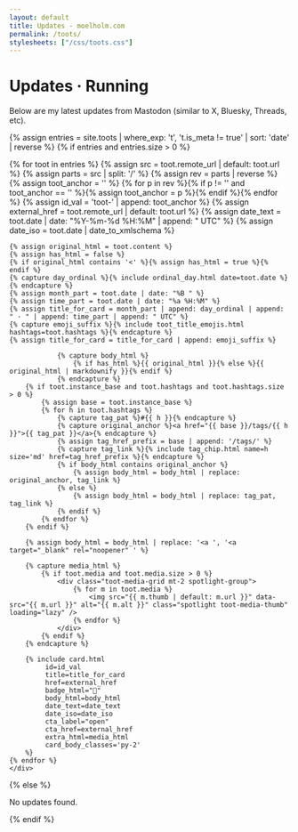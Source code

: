```yaml
---
layout: default
title: Updates - moelholm.com
permalink: /toots/
stylesheets: ["/css/toots.css"]
---
```


# Updates · Running
Below are my latest updates from Mastodon (similar to X, Bluesky, Threads, etc).

{% assign entries = site.toots | where_exp: 't', 't.is_meta != true' | sort: 'date' | reverse %}
{% if entries and entries.size > 0 %}
<div class="row list-cards">
	{% for toot in entries %}
		{% assign src = toot.remote_url | default: toot.url %}
		{% assign parts = src | split: '/' %}
		{% assign rev = parts | reverse %}
		{% assign toot_anchor = '' %}
		{% for p in rev %}{% if p != '' and toot_anchor == '' %}{% assign toot_anchor = p %}{% endif %}{% endfor %}
		{% assign id_val = 'toot-' | append: toot_anchor %}
		{% assign external_href = toot.remote_url | default: toot.url %}
		{% assign date_text = toot.date | date: "%Y-%m-%d %H:%M" | append: " UTC" %}
		{% assign date_iso = toot.date | date_to_xmlschema %}

	{% assign original_html = toot.content %}
	{% assign has_html = false %}
	{% if original_html contains '<' %}{% assign has_html = true %}{% endif %}
	{% capture day_ordinal %}{% include ordinal_day.html date=toot.date %}{% endcapture %}
	{% assign month_part = toot.date | date: "%B " %}
	{% assign time_part = toot.date | date: "%a %H:%M" %}
	{% assign title_for_card = month_part | append: day_ordinal | append: " · " | append: time_part | append: " UTC" %}
	{% capture emoji_suffix %}{% include toot_title_emojis.html hashtags=toot.hashtags %}{% endcapture %}
	{% assign title_for_card = title_for_card | append: emoji_suffix %}

				{% capture body_html %}
					{% if has_html %}{{ original_html }}{% else %}{{ original_html | markdownify }}{% endif %}
				{% endcapture %}
		{% if toot.instance_base and toot.hashtags and toot.hashtags.size > 0 %}
			{% assign base = toot.instance_base %}
			{% for h in toot.hashtags %}
				{% capture tag_pat %}#{{ h }}{% endcapture %}
				{% capture original_anchor %}<a href="{{ base }}/tags/{{ h }}">{{ tag_pat }}</a>{% endcapture %}
				{% assign tag_href_prefix = base | append: '/tags/' %}
				{% capture tag_link %}{% include tag_chip.html name=h size='md' href=tag_href_prefix %}{% endcapture %}
				{% if body_html contains original_anchor %}
					{% assign body_html = body_html | replace: original_anchor, tag_link %}
				{% else %}
					{% assign body_html = body_html | replace: tag_pat, tag_link %}
				{% endif %}
			{% endfor %}
		{% endif %}

		{% assign body_html = body_html | replace: '<a ', '<a target="_blank" rel="noopener" ' %}

		{% capture media_html %}
			{% if toot.media and toot.media.size > 0 %}
				<div class="toot-media-grid mt-2 spotlight-group">
					{% for m in toot.media %}
						<img src="{{ m.thumb | default: m.url }}" data-src="{{ m.url }}" alt="{{ m.alt }}" class="spotlight toot-media-thumb" loading="lazy" />
					{% endfor %}
				</div>
			{% endif %}
		{% endcapture %}

		{% include card.html
			 id=id_val
			 title=title_for_card
			 href=external_href
			 badge_html="🐘"
			 body_html=body_html
			 date_text=date_text
			 date_iso=date_iso
			 cta_label="open"
			 cta_href=external_href
			 extra_html=media_html
			 card_body_classes='py-2'
		%}
	{% endfor %}
	</div>
{% else %}
<div class="row list-cards"><div class="col-md-12"><p>No updates found.</p></div></div>
{% endif %}

